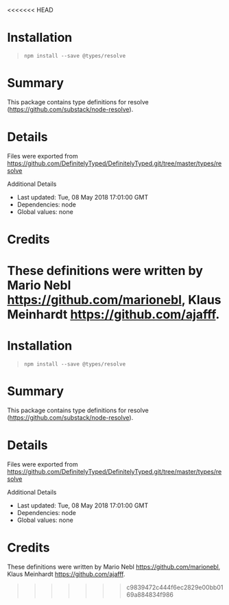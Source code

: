 <<<<<<< HEAD
# Installation
> `npm install --save @types/resolve`

# Summary
This package contains type definitions for resolve (https://github.com/substack/node-resolve).

# Details
Files were exported from https://github.com/DefinitelyTyped/DefinitelyTyped.git/tree/master/types/resolve

Additional Details
 * Last updated: Tue, 08 May 2018 17:01:00 GMT
 * Dependencies: node
 * Global values: none

# Credits
These definitions were written by Mario Nebl <https://github.com/marionebl>, Klaus Meinhardt <https://github.com/ajafff>.
=======
# Installation
> `npm install --save @types/resolve`

# Summary
This package contains type definitions for resolve (https://github.com/substack/node-resolve).

# Details
Files were exported from https://github.com/DefinitelyTyped/DefinitelyTyped.git/tree/master/types/resolve

Additional Details
 * Last updated: Tue, 08 May 2018 17:01:00 GMT
 * Dependencies: node
 * Global values: none

# Credits
These definitions were written by Mario Nebl <https://github.com/marionebl>, Klaus Meinhardt <https://github.com/ajafff>.
>>>>>>> c9839472c444f6ec2829e00bb0169a884834f986
